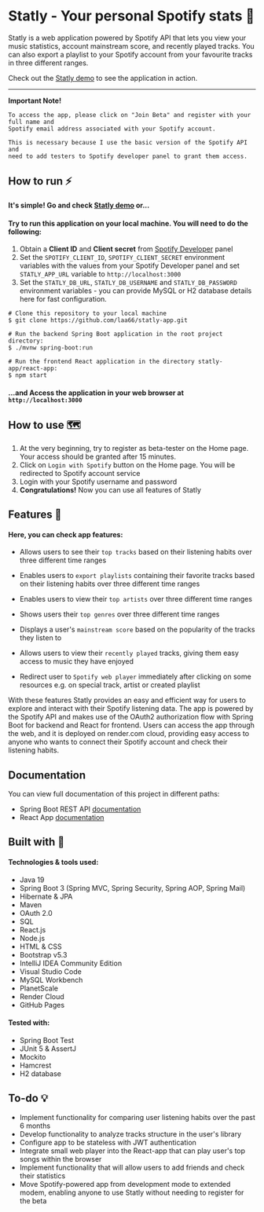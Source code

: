 # Statly - Your personal Spotify stats 🎵

Statly is a web application powered by Spotify API that lets you view your music
statistics, account mainstream score, and recently played tracks.
You can also export a playlist to your Spotify account from your favourite tracks in three different
ranges.

Check out the [Statly demo](https://laa66.github.io/statly-app/) to see the application in action.

<hr>

**Important Note!**

    To access the app, please click on "Join Beta" and register with your full name and 
    Spotify email address associated with your Spotify account.

    This is necessary because I use the basic version of the Spotify API and 
    need to add testers to Spotify developer panel to grant them access.

## How to run ⚡

#### It's simple! Go and check [Statly demo](https://laa66.github.io/statly-app/) or...
#### Try to run this application on your local machine. You will need to do the following:

1. Obtain a **Client ID** and **Client secret** from [Spotify Developer](https://developer.spotify.com/) panel
2. Set the ``SPOTIFY_CLIENT_ID``, ``SPOTIFY_CLIENT_SECRET`` environment variables
   with the values from your Spotify Developer panel and set ``STATLY_APP_URL``
   variable to ``http://localhost:3000``
3. Set the ``STATLY_DB_URL``, ``STATLY_DB_USERNAME`` and ``STATLY_DB_PASSWORD`` environment variables - you can provide MySQL or H2 database details here for fast configuration.
 <!-- end -->

    # Clone this repository to your local machine
    $ git clone https://github.com/laa66/statly-app.git

    # Run the backend Spring Boot application in the root project directory:
    $ ./mvnw spring-boot:run

    # Run the frontend React application in the directory statly-app/react-app:
    $ npm start

#### ...and Access the application in your web browser at ``http://localhost:3000``

## How to use 🗺️

1. At the very beginning, try to register as beta-tester on the Home page.
   Your access should be granted after 15 minutes.
2. Click on ``Login with Spotify`` button on the Home page. You will be redirected to Spotify account service
3. Login with your Spotify username and password
4. **Congratulations!** Now you can use all features of Statly

## Features 📌
#### Here, you can check app features:

* Allows users to see their ``top tracks`` based on their listening habits over three different time ranges

* Enables users to ``export playlists`` containing their favorite tracks based on their listening habits over three different time ranges

* Enables users to view their ``top artists`` over three different time ranges

* Shows users their ``top genres`` over three different time ranges

* Displays a user's ``mainstream score`` based on the popularity of the tracks they listen to

* Allows users to view their ``recently played`` tracks, giving them easy access to music they have enjoyed

* Redirect user to ``Spotify web player`` immediately after clicking on some resources e.g. on special track, artist or created playlist

With these features Statly provides an easy and efficient way for users to explore and interact with their Spotify listening data. 
The app is powered by the Spotify API and makes use of the OAuth2 authorization flow with Spring Boot for backend and React for frontend. 
Users can access the app through the web, and it is deployed on render.com cloud, 
providing easy access to anyone who wants to connect their Spotify account and check their listening habits.

## Documentation

You can view full documentation of this project in different paths:

- Spring Boot REST API [documentation](./docs/REST-API-README.md)
- React App [documentation](./docs/React-app-README.md)

## Built with 🔨

#### Technologies & tools used:

- Java 19
- Spring Boot 3 (Spring MVC, Spring Security, Spring AOP, Spring Mail)
- Hibernate & JPA
- Maven
- OAuth 2.0
- SQL
- React.js
- Node.js
- HTML & CSS
- Bootstrap v5.3
- IntelliJ IDEA Community Edition
- Visual Studio Code
- MySQL Workbench
- PlanetScale
- Render Cloud
- GitHub Pages

#### Tested with:

- Spring Boot Test
- JUnit 5 & AssertJ
- Mockito
- Hamcrest
- H2 database


## To-do 💡

- Implement functionality for comparing user listening habits over the past 6 months
- Develop functionality to analyze tracks structure in the user's library 
- Configure app to be stateless with JWT authentication
- Integrate small web player into the React-app that can play user's top songs within the browser
- Implement functionality that will allow users to add friends and check their statistics
- Move Spotify-powered app from development mode to extended modem, enabling anyone to use Statly without needing to register for the beta
